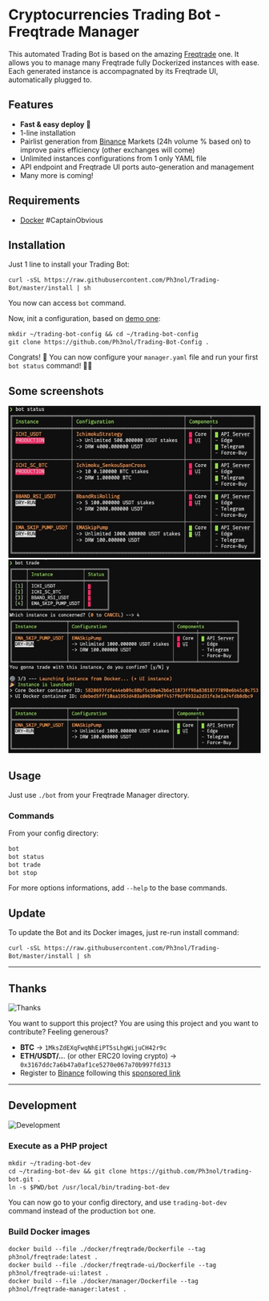 # Cryptocurrencies Trading Bot - Freqtrade Manager

This automated Trading Bot is based on the amazing [Freqtrade](https://www.freqtrade.io/en/latest/) one.
It allows you to manage many Freqtrade fully Dockerized instances with ease.
Each generated instance is accompagnated by its Freqtrade UI, automatically plugged to.

## Features

* **Fast & easy deploy** 🚀
* 1-line installation
* Pairlist generation from [Binance](https://www.binance.com/fr/register?ref=69525434) Markets (24h volume % based on) to improve pairs efficiency (other exchanges will come)
* Unlimited instances configurations from 1 only YAML file
* API endpoint and Freqtrade UI ports auto-generation and management
* Many more is coming!

## Requirements

* [Docker](https://www.docker.com/) #CaptainObvious

## Installation

Just 1 line to install your Trading Bot:

```
curl -sSL https://raw.githubusercontent.com/Ph3nol/Trading-Bot/master/install | sh
```

You now can access `bot` command.

Now, init a configuration, based on [demo one](https://github.com/Ph3nol/Trading-Bot-Config):

```
mkdir ~/trading-bot-config && cd ~/trading-bot-config
git clone https://github.com/Ph3nol/Trading-Bot-Config .
```

Congrats! 👏 You can now configure your `manager.yaml` file and run your first `bot status` command! 🚀🔥

## Some screenshots

<img src="resources/screenshots/manager-status.jpg" width="600" height="auto">

<img src="resources/screenshots/manager-trade.jpg" width="600" height="auto">

## Usage

Just use `./bot` from your Freqtrade Manager directory.

### Commands

From your config directory:

```
bot
bot status
bot trade
bot stop
```

For more options informations, add `--help` to the base commands.

## Update

To update the Bot and its Docker images, just re-run install command:

```
curl -sSL https://raw.githubusercontent.com/Ph3nol/Trading-Bot/master/install | sh
```

---

## Thanks

![Thanks](https://media.giphy.com/media/PoImMjCPa8QaiBWJd0/giphy.gif)

You want to support this project?
You are using this project and you want to contribute?
Feeling generous?

* **BTC** -> `1MksZdEXqFwqNhEiPT5sLhgWijuCH42r9c`
* **ETH/USDT/..**. (or other ERC20 loving crypto) -> `0x3167ddc7a6b47a0af1ce5270e067a70b997fd313`
* Register to [Binance](https://www.binance.com/fr/register?ref=69525434) following this [sponsored link](https://www.binance.com/fr/register?ref=69525434)

---

## Development

![Development](https://media.giphy.com/media/fQZX2aoRC1Tqw/giphy.gif)

### Execute as a PHP project

```
mkdir ~/trading-bot-dev
cd ~/trading-bot-dev && git clone https://github.com/Ph3nol/trading-bot.git .
ln -s $PWD/bot /usr/local/bin/trading-bot-dev
```

You can now go to your config directory, and use `trading-bot-dev` command instead of the production `bot` one.

### Build Docker images

```
docker build --file ./docker/freqtrade/Dockerfile --tag ph3nol/freqtrade:latest .
docker build --file ./docker/freqtrade-ui/Dockerfile --tag ph3nol/freqtrade-ui:latest .
docker build --file ./docker/manager/Dockerfile --tag ph3nol/freqtrade-manager:latest .
```
